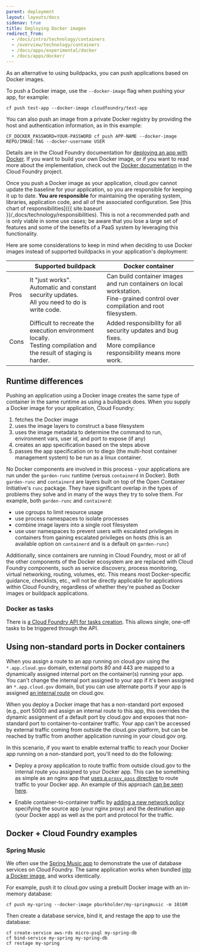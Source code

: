 ```yaml
---
parent: deployment
layout: layouts/docs
sidenav: true
title: Deploying Docker images
redirect_from:
  - /docs/intro/technology/containers
  - /overview/technology/containers
  - /docs/apps/experimental/docker
  - /docs/apps/docker/
---
```


As an alternative to using buildpacks, you can push applications based on Docker images.

To push a Docker image, use the `--docker-image` flag when pushing your app, for example:

`cf push test-app --docker-image cloudfoundry/test-app`

You can also push an image from a private Docker registry by providing the host and authentication information, as in this example:

`CF_DOCKER_PASSWORD=YOUR-PASSWORD cf push APP-NAME --docker-image REPO/IMAGE:TAG --docker-username USER`

Details are in the Cloud Foundry documentation for [deploying an app with Docker](https://docs.cloudfoundry.org/devguide/deploy-apps/push-docker.html#private-repo). If you want to build your own Docker image, or if you want to read more about the implementation, check out the [Docker documentation](http://docs.cloudfoundry.org/adminguide/docker.html) in the Cloud Foundry project.

Once you push a Docker image as your application, cloud.gov cannot update the baseline for your application, so you are responsible for keeping it up to date. **You are responsible** for maintaining the operating system, libraries, application code, and all of the associated configuration. See [this chart of responsibilities]({{ site.baseurl }}/_docs/technology/responsibilities). This is not a recommended path and is only viable in some use cases; be aware that you lose a large set of features and some of the benefits of a PaaS system by leveraging this functionality.

Here are some considerations to keep in mind when deciding to use Docker images instead of supported buildpacks in your application's deployment:

|   | Supported buildpack | Docker container  |
|---|---|---|
| Pros | It "just works".<br />Automatic and constant security updates.<br />All you need to do is write code. | Can build container images and run containers on local workstation.<br />Fine-grained control over compilation and root filesystem. |
| Cons | Difficult to recreate the execution environment locally.<br />Testing compilation and the result of staging is harder. | Added responsibility for all security updates and bug fixes.<br />More compliance responsibility means more work.  |

<!-- Based on the table in this slide: https://twitter.com/benbravo73/status/781125385777999872 -->

## Runtime differences

Pushing an application using a Docker image creates the same type of container in the same runtime as using a buildpack does. When you supply a Docker image for your application, Cloud Foundry:

1. fetches the Docker image
1. uses the image layers to construct a base filesystem
1. uses the image metadata to determine the command to run, environment vars, user id, and port to expose (if any)
1. creates an app specification based on the steps above
1. passes the app specification on to diego (the multi-host container management system) to be run as a linux container.

No Docker components are involved in this process - your applications are run under the `garden-runc` runtime (versus `containerd` in Docker). Both `garden-runc` and `containerd` are layers built on top of the Open Container Initiative's `runc` package. They have significant overlap in the types of problems they solve and in many of the ways they try to solve them.
For example, both `garden-runc` and `containerd`:

- use cgroups to limit resource usage
- use process namespaces to isolate processes
- combine image layers into a single root filesystem
- use user namespaces to prevent users with escalated privileges in containers from gaining escalated privileges on hosts (this is an available option on `containerd` and is a default on `garden-runc`)

Additionally, since containers are running in Cloud Foundry, most or all of the other components of the Docker ecosystem are are replaced with Cloud Foundry components, such as service discovery, process monitoring, virtual networking, routing, volumes, etc. This means most Docker-specific guidance, checklists, etc., will not be directly applicable for applications within Cloud Foundry, regardless of whether they're pushed as Docker images or buildpack applications.

### Docker as tasks

There is [a Cloud Foundry API for tasks creation](http://v3-apidocs.cloudfoundry.org/version/3.31.0/index.html#tasks). This allows single, one-off tasks to be triggered through the API.

## Using non-standard ports in Docker containers

When you assign a route to an app running on cloud.gov using the `*.app.cloud.gov` domain, external ports 80 and 443 are mapped to a dynamically assigned internal port on the container(s) running your app. You can't change the internal port assigned to your app if it's been assigned an `*.app.cloud.gov` domain, but you can use alternate ports if your app is assigned [an internal route](https://docs.cloudfoundry.org/devguide/deploy-apps/routes-domains.html#internal-routes) on cloud.gov.

When you deploy a Docker image that has a non-standard port exposed (e.g., port 5000) and assign an internal route to this app, this overrides the dynamic assignment of a default port by cloud.gov and exposes that non-standard port to container-to-container traffic. Your app can't be accessed by external traffic coming from outside the cloud.gov platform, but can be reached by traffic from another application running in your cloud.gov org.

In this scenario, if you want to enable external traffic to reach your Docker app running on a non-standard port, you'll need to do the following:

* Deploy a proxy application to route traffic from outside cloud.gov to the internal route you assigned to your Docker app. This can be something as simple as an nginx app that [uses a `proxy_pass` directive](http://nginx.org/en/docs/http/ngx_http_proxy_module.html#proxy_pass) to route traffic to your Docker app. An example of this approach [can be seen here](https://github.com/cloud-gov/cf-redash).

* Enable container-to-container traffic by [adding a new network policy](https://cli.cloudfoundry.org/en-US/v6/add-network-policy.html) specifying the source app (your nginx proxy) and the destination app (your Docker app) as well as the port and protocol for the traffic.

## Docker + Cloud Foundry examples

### Spring Music

We often use the [Spring Music app](https://github.com/cloudfoundry-samples/spring-music) to demonstrate the use of database services on Cloud Foundry. The same application works when bundled [into a Docker image](https://fabianlee.org/2018/05/24/docker-running-a-spring-boot-based-app-in-a-docker-container/), and works identically.

For example, push it to cloud.gov using a prebuilt Docker image with an in-memory database:

```shell
cf push my-spring --docker-image pburkholder/my-springmusic -m 1016M
```

Then create a database service, bind it, and restage the app to use the database:

```shell
cf create-service aws-rds micro-psql my-spring-db
cf bind-service my-spring my-spring-db
cf restage my-spring
```
